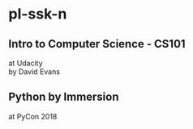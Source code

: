 # pl-ssk-n


## Intro to Computer Science - CS101
at Udacity  
by David Evans  


## Python by Immersion
at PyCon 2018  

